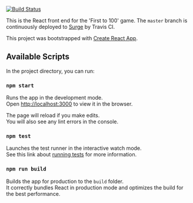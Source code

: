 [![Build Status](https://travis-ci.com/tommyclark/first-to-100-frontend.svg?branch=master)](https://travis-ci.com/tommyclark/first-to-100-frontend)

This is the React front end for the 'First to 100' game. The `master` branch is
continuously deployed to [Surge](https://first-to-100.surge.sh) by Travis CI.

This project was bootstrapped with [Create React App](https://github.com/facebook/create-react-app).

## Available Scripts

In the project directory, you can run:

### `npm start`

Runs the app in the development mode.<br>
Open [http://localhost:3000](http://localhost:3000) to view it in the browser.

The page will reload if you make edits.<br>
You will also see any lint errors in the console.

### `npm test`

Launches the test runner in the interactive watch mode.<br>
See this link about [running tests](https://facebook.github.io/create-react-app/docs/running-tests) for more information.

### `npm run build`

Builds the app for production to the `build` folder.<br>
It correctly bundles React in production mode and optimizes the build for the best performance.
